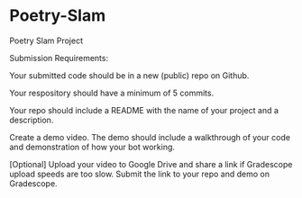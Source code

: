 # Poetry-Slam
 Poetry Slam Project
 
 Submission Requirements:

Your submitted code should be in a new (public) repo on Github.

Your respository should have a minimum of 5 commits.

Your repo should include a README with the name of your project and a description.

Create a demo video. The demo should include a walkthrough of your code and demonstration of how your bot working.

[Optional] Upload your video to Google Drive and share a link if Gradescope upload speeds are too slow.
Submit the link to your repo and demo on Gradescope.
